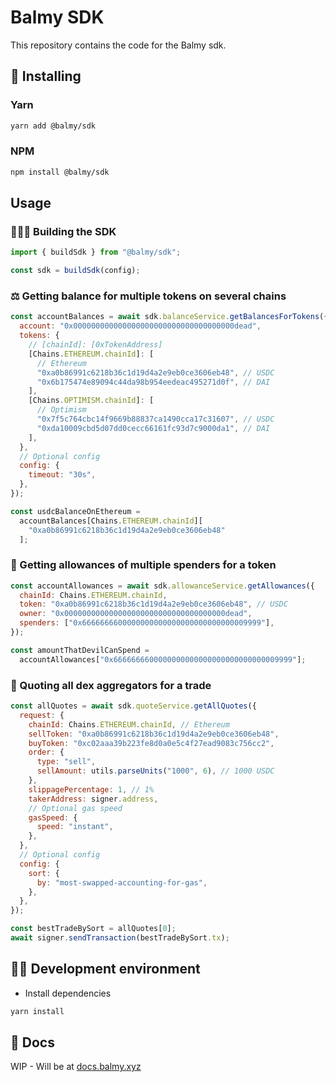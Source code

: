 # Balmy SDK

This repository contains the code for the Balmy sdk.

## 🧪 Installing

### Yarn

```bash
yarn add @balmy/sdk
```

### NPM

```bash
npm install @balmy/sdk
```

## Usage

### 👷🏽‍♀️ Building the SDK

```javascript
import { buildSdk } from "@balmy/sdk";

const sdk = buildSdk(config);
```

### ⚖️ Getting balance for multiple tokens on several chains

```javascript
const accountBalances = await sdk.balanceService.getBalancesForTokens({
  account: "0x000000000000000000000000000000000000dead",
  tokens: {
    // [chainId]: [0xTokenAddress]
    [Chains.ETHEREUM.chainId]: [
      // Ethereum
      "0xa0b86991c6218b36c1d19d4a2e9eb0ce3606eb48", // USDC
      "0x6b175474e89094c44da98b954eedeac495271d0f", // DAI
    ],
    [Chains.OPTIMISM.chainId]: [
      // Optimism
      "0x7f5c764cbc14f9669b88837ca1490cca17c31607", // USDC
      "0xda10009cbd5d07dd0cecc66161fc93d7c9000da1", // DAI
    ],
  },
  // Optional config
  config: {
    timeout: "30s",
  },
});

const usdcBalanceOnEthereum =
  accountBalances[Chains.ETHEREUM.chainId][
    "0xa0b86991c6218b36c1d19d4a2e9eb0ce3606eb48"
  ];
```

### 💸 Getting allowances of multiple spenders for a token

```javascript
const accountAllowances = await sdk.allowanceService.getAllowances({
  chainId: Chains.ETHEREUM.chainId,
  token: "0xa0b86991c6218b36c1d19d4a2e9eb0ce3606eb48", // USDC
  owner: "0x000000000000000000000000000000000000dead",
  spenders: ["0x6666666600000000000000000000000000009999"],
});

const amountThatDevilCanSpend =
  accountAllowances["0x6666666600000000000000000000000000009999"];
```

### 🔄 Quoting all dex aggregators for a trade

```javascript
const allQuotes = await sdk.quoteService.getAllQuotes({
  request: {
    chainId: Chains.ETHEREUM.chainId, // Ethereum
    sellToken: "0xa0b86991c6218b36c1d19d4a2e9eb0ce3606eb48",
    buyToken: "0xc02aaa39b223fe8d0a0e5c4f27ead9083c756cc2",
    order: {
      type: "sell",
      sellAmount: utils.parseUnits("1000", 6), // 1000 USDC
    },
    slippagePercentage: 1, // 1%
    takerAddress: signer.address,
    // Optional gas speed
    gasSpeed: {
      speed: "instant",
    },
  },
  // Optional config
  config: {
    sort: {
      by: "most-swapped-accounting-for-gas",
    },
  },
});

const bestTradeBySort = allQuotes[0];
await signer.sendTransaction(bestTradeBySort.tx);
```

## 👨‍💻 Development environment

- Install dependencies

```bash
yarn install
```

## 📖 Docs

WIP - Will be at [docs.balmy.xyz](https://docs.balmy.xyz)
